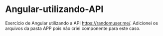 # Angular-utilizando-API
Exercício de Angular utilizando a API https://randomuser.me/.
Adicionei os arquivos da pasta APP pois não criei componente para este caso.
